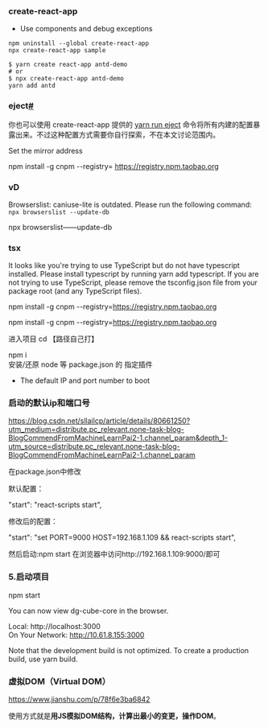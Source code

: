 



### create-react-app





- Use components and debug exceptions

```
npm uninstall --global create-react-app
npx create-react-app sample

$ yarn create react-app antd-demo
# or
$ npx create-react-app antd-demo
yarn add antd
```

### eject[#](https://ant.design/docs/react/use-with-create-react-app-cn#eject)

你也可以使用 create-react-app 提供的 [yarn run eject](https://create-react-app.dev/docs/available-scripts/#npm-run-eject) 命令将所有内建的配置暴露出来。不过这种配置方式需要你自行探索，不在本文讨论范围内。

Set the mirror address

 npm install -g cnpm --registry= https://registry.npm.taobao.org 



### vD





Browserslist: caniuse-lite is outdated. Please run the following command: `npx browserslist --update-db`

 

npx browserslist——update-db

### tsx





It looks like you're trying to use TypeScript but do not have typescript installed.
Please install typescript by running yarn add typescript.
If you are not trying to use TypeScript, please remove the tsconfig.json file from your package root (and any TypeScript files).




npm install -g cnpm --registry=https://registry.npm.taobao.org


npm install -g cnpm --registry=https://registry.npm.taobao.org 

 进入项目  cd 【路径自己打】 

npm i  
 安装/还原  node 等 package.json 的 指定插件

- The default IP and port number to boot

 



###  启动的默认ip和端口号



https://blog.csdn.net/sllailcp/article/details/80661250?utm_medium=distribute.pc_relevant.none-task-blog-BlogCommendFromMachineLearnPai2-1.channel_param&depth_1-utm_source=distribute.pc_relevant.none-task-blog-BlogCommendFromMachineLearnPai2-1.channel_param

 在package.json中修改

默认配置：

"start": "react-scripts start",

修改后的配置：

"start": "set PORT=9000 HOST=192.168.1.109 && react-scripts start",



然后启动:npm start 在浏览器中访问http://192.168.1.109:9000/即可

### 5.启动项目  

   npm start   



You can now view dg-cube-core in the browser.    

  Local:            http://localhost:3000        
  On Your Network:  http://10.61.8.155:3000      

Note that the development build is not optimized.
To create a production build, use yarn build.    





### 虚拟DOM（Virtual DOM）



https://www.jianshu.com/p/78f6e3ba6842

使用方式就是**用JS模拟DOM结构，计算出最小的变更，操作DOM**。